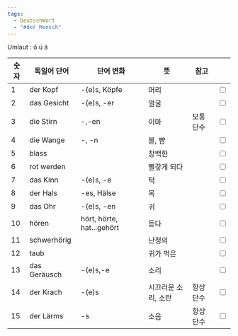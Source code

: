 ```yaml
---
tags:
  - DeutschWort
  - "#der_Mensch"
---
```



Umlaut : ö ü ä


| 숫자 | 독일어 단어 | 단어 변화 | 뜻 | 참고 |  |
| ---- | ---- | ---- | ---- | ---- | ---- |
| 1 | der Kopf | -(e)s, Köpfe | 머리 |  | <input type="checkbox"> |
| 2 | das Gesicht | -(e)s, -er | 얼굴 |  | <input type="checkbox"> |
| 3 | die Stirn | -,-en | 이마 | 보통 단수 | <input type="checkbox"> |
| 4 | die Wange | -, -n | 볼, 뺨 |  | <input type="checkbox"> |
| 5 | blass |  | 창백한 |  | <input type="checkbox"> |
| 6 | rot werden |  | 빨갛게 되다 |  | <input type="checkbox"> |
| 7 | das Kinn | -(e)s, -e | 턱 |  | <input type="checkbox"> |
| 8 | der Hals | -es, Hälse | 목 |  | <input type="checkbox"> |
| 9 | das Ohr | -(e)s, -en | 귀 |  | <input type="checkbox"> |
| 10 | hören | hört, hörte, hat...gehört | 듣다 |  | <input type="checkbox"> |
| 11 | schwerhörig |  | 난청의 |  | <input type="checkbox"> |
| 12 | taub |  | 귀가 먹은 |  | <input type="checkbox"> |
| 13 | das Geräusch | -(e)s,-e | 소리 |  | <input type="checkbox"> |
| 14 | der Krach | -(e)s | 시끄러운 소리, 소란 | 항상 단수 | <input type="checkbox"> |
| 15 | der Lärms | -s | 소음 | 항상 단수 | <input type="checkbox"> |

